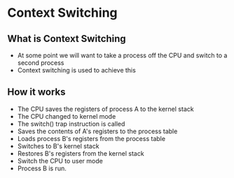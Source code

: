 # Context Switching

## What is Context Switching
- At some point we will want to take a process off the CPU and switch to a second process
- Context switching is used to achieve this

## How it works
- The CPU saves the registers of process A to the kernel stack
- The CPU changed to kernel mode
- The switch() trap instruction is called
- Saves the contents of A's registers to the process table
- Loads process B's registers from the process table
- Switches to B's kernel stack
- Restores B's registers from the kernel stack
- Switch the CPU to user mode
- Process B is run. 
